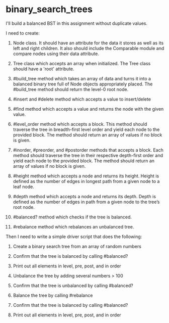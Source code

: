 # binary_search_trees
I'll build a balanced BST in this assignment without duplicate values.

I need to create:

1. Node class. It should have an attribute for the data it stores as well as its left and right children. It also should include the Comparable module and compare nodes using their data attribute.

2. Tree class which accepts an array when initialized. The Tree class should have a 'root' attribute.

3. #build_tree method which takes an array of data and turns it into a balanced binary tree full of Node objects appropriately placed. The #build_tree method should return the level-0 root node.

4. #insert and #delete method which accepts a value to insert/delete

5. #find method which accepts a value and returns the node with the given value.

6. #level_order method which accepts a block. This method should traverse the tree in breadth-first level order and yield each node to the provided block. The method should return an array of values if no block is given.

7. #inorder, #preorder, and #postorder methods that accepts a block. Each method should traverse the tree in their respective depth-first order and yield each node to the provided block. The method should return an array of values if no block is given.

8. #height method which accepts a node and returns its height. Height is defined as the number of edges in longest path from a given node to a leaf node.

9. #depth method which accepts a node and returns its depth. Depth is defined as the number of edges in path from a given node to the tree’s root node.

10. #balanced? method which checks if the tree is balanced.

11. #rebalance method which rebalances an unbalanced tree.

Then I need to write a simple driver script that does the following:

1. Create a binary search tree from an array of random numbers

2. Confirm that the tree is balanced by calling #balanced?

3. Print out all elements in level, pre, post, and in order

4. Unbalance the tree by adding several numbers > 100

5. Confirm that the tree is unbalanced by calling #balanced?

6. Balance the tree by calling #rebalance

7. Confirm that the tree is balanced by calling #balanced?

8. Print out all elements in level, pre, post, and in order
